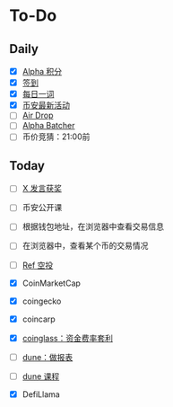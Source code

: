 # To-Do

## Daily

- [x] [Alpha 积分](https://www.binance.com/zh-CN/alpha/bsc/0xc71b5f631354be6853efe9c3ab6b9590f8302e81)
- [x] [签到](https://www.binance.com/zh-CN/rewards-hub)
- [x] [每日一词](https://www.binance.com/zh-CN/activity/word-of-the-day/G1131817886150914048)
- [x] [币安最新活动](https://www.binance.com/zh-CN/support/announcement/list/93)
- [ ] [Air Drop](https://airdrops.io/)
- [ ] [Alpha Batcher](https://www.binance.com/zh-CN/square/profile/alphabatcher)
- [ ] 币价竞猜：21:00前

## Today

- [ ] [X 发言获奖](https://www.mantrachain.io/resources/announcements/mantra-x-kaito)
- [ ] 币安公开课
- [ ] 根据钱包地址，在浏览器中查看交易信息
- [ ] 在浏览器中，查看某个币的交易情况
- [ ] [Ref 空投](https://medium.com/iost/airdrop-announcement-for-supported-exchanges-f15a57e59929)
- [x] CoinMarketCap
- [x] coingecko
- [x] coincarp
- [x] [coinglass：资金费率套利](https://www.coinglass.com/zh)
- [ ] [dune：做报表](https://dune.com/home)
- [ ] [dune 课程](https://www.youtube.com/playlist?list=PLK3b5d4iK10ext4v-GBySekaA8-GP8quD)
- [x] DefiLlama

